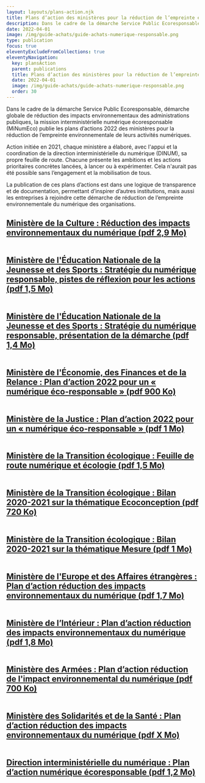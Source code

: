 ```yaml
---
layout: layouts/plans-action.njk
title: Plans d’action des ministères pour la réduction de l’empreinte environnementale du numérique
description: Dans le cadre de la démarche Service Public Ecoresponsable, démarche globale de réduction des impacts environnementaux des administrations publiques, la mission interministérielle numérique écoresponsable (MiNumEco) publie les plans d’actions 2022 des ministères pour la réduction de l’empreinte environnementale de leurs activités numériques.
date: 2022-04-01
image: /img/guide-achats/guide-achats-numerique-responsable.png
type: publication
focus: true
eleventyExcludeFromCollections: true
eleventyNavigation:
  key: plansAction
  parent: publications
  title: Plans d’action des ministères pour la réduction de l’empreinte environnementale du numérique
  date: 2022-04-01
  image: /img/guide-achats/guide-achats-numerique-responsable.png
  order: 30
---
```


Dans le cadre de la démarche Service Public Ecoresponsable, démarche globale de réduction des impacts environnementaux des administrations publiques, la mission interministérielle numérique écoresponsable (MiNumEco) publie les plans d’actions 2022 des ministères pour la réduction de l’empreinte environnementale de leurs activités numériques.

Action initiée en 2021, chaque ministère a élaboré, avec l'appui et la coordination de la direction interministérielle du numérique (DINUM), sa propre feuille de route. Chacune présente les ambitions et les actions prioritaires concrètes lancées, à lancer ou à expérimenter. Cela n'aurait pas été possible sans l’engagement et la mobilisation de tous.

La publication de ces plans d’actions est dans une logique de transparence et de documentation, permettant d’inspirer d’autres institutions, mais aussi les entreprises à rejoindre cette démarche de réduction de l’empreinte environnementale du numérique des organisations.

<div class="fr-grid-row fr-grid-row--gutters fr-py-3w">

  <div class="fr-col-md-4 fr-col-12">
    <div class="fr-card fr-card--no-arrow fr-enlarge-link">
      <div class="fr-card__body">
        <h2 class="fr-card__title">
          <a href="#" class="fr-card__link" target="_blank">Ministère de la Culture : Réduction des impacts environnementaux du numérique (pdf 2,9 Mo)</a>
        </h2>
      </div>
      <div class="fr-card__img">
        <img src="/img/plans-action/couverture-mc.png" alt="">
      </div>
    </div> 
  </div>

  <div class="fr-col-md-4 fr-col-12">
    <div class="fr-card fr-card--no-arrow fr-enlarge-link">
      <div class="fr-card__body">
        <h2 class="fr-card__title">
          <a href="#" class="fr-card__link" target="_blank">Ministère de l'Éducation Nationale de la Jeunesse et des Sports : Stratégie du numérique responsable, pistes de réflexion pour les actions (pdf 1,5 Mo)</a>
        </h2>
      </div>
      <div class="fr-card__img">
        <img src="/img/plans-action/couverture-menjs.png" alt="">
      </div>
    </div> 
  </div>

  <div class="fr-col-md-4 fr-col-12">
    <div class="fr-card fr-card--no-arrow fr-enlarge-link">
      <div class="fr-card__body">
        <h2 class="fr-card__title">
          <a href="#" class="fr-card__link" target="_blank">Ministère de l'Éducation Nationale de la Jeunesse et des Sports : Stratégie du numérique responsable, présentation de la démarche (pdf 1,4 Mo)</a>
        </h2>
      </div>
      <div class="fr-card__img">
        <img src="/img/plans-action/couverture-menjs.png" alt="">
      </div>
    </div> 
  </div>

  <div class="fr-col-md-4 fr-col-12">
    <div class="fr-card fr-card--no-arrow fr-enlarge-link">
      <div class="fr-card__body">
        <h2 class="fr-card__title">
          <a href="#" class="fr-card__link" target="_blank">Ministère de l'Économie, des Finances et de la Relance : Plan d’action 2022 pour un « numérique éco-responsable » (pdf 900 Ko)</a>
        </h2>
      </div>
      <div class="fr-card__img">
        <img src="/img/plans-action/couverture-mefr.png" alt="">
      </div>
    </div> 
  </div>

  <div class="fr-col-md-4 fr-col-12">
    <div class="fr-card fr-card--no-arrow fr-enlarge-link">
      <div class="fr-card__body">
        <h2 class="fr-card__title">
          <a href="#" class="fr-card__link" target="_blank">Ministère de la Justice : Plan d’action 2022 pour un « numérique éco-responsable » (pdf 1 Mo)</a>
        </h2>
      </div>
      <div class="fr-card__img">
        <img src="/img/plans-action/couverture-mj.png" alt="">
      </div>
    </div> 
  </div>

  <div class="fr-col-md-4 fr-col-12">
    <div class="fr-card fr-card--no-arrow fr-enlarge-link">
      <div class="fr-card__body">
        <h2 class="fr-card__title">
          <a href="#" class="fr-card__link" target="_blank">Ministère de la Transition écologique : Feuille de route numérique et écologie (pdf 1,5 Mo)</a>
        </h2>
      </div>
      <div class="fr-card__img">
        <img src="/img/plans-action/couverture-mte.png" alt="">
      </div>
    </div> 
  </div>

  <div class="fr-col-md-4 fr-col-12">
    <div class="fr-card fr-card--no-arrow fr-enlarge-link">
      <div class="fr-card__body">
        <h2 class="fr-card__title">
          <a href="#" class="fr-card__link" target="_blank">Ministère de la Transition écologique : Bilan 2020-2021 sur la thématique Ecoconception (pdf 720 Ko)</a>
        </h2>
      </div>
      <div class="fr-card__img">
        <img src="/img/plans-action/couverture-mte.png" alt="">
      </div>
    </div> 
  </div>

  <div class="fr-col-md-4 fr-col-12">
    <div class="fr-card fr-card--no-arrow fr-enlarge-link">
      <div class="fr-card__body">
        <h2 class="fr-card__title">
          <a href="#" class="fr-card__link" target="_blank">Ministère de la Transition écologique : Bilan 2020-2021 sur la thématique Mesure (pdf 1 Mo)</a>
        </h2>
      </div>
      <div class="fr-card__img">
        <img src="/img/plans-action/couverture-mte.png" alt="">
      </div>
    </div> 
  </div>

  <div class="fr-col-md-4 fr-col-12">
    <div class="fr-card fr-card--no-arrow fr-enlarge-link">
      <div class="fr-card__body">
        <h2 class="fr-card__title">
          <a href="#" class="fr-card__link" target="_blank">Ministère de l'Europe et des Affaires étrangères : Plan d’action réduction des impacts environnementaux du numérique (pdf 1,7 Mo)</a>
        </h2>
      </div>
      <div class="fr-card__img">
        <img src="/img/plans-action/couverture-meae.png" alt="">
      </div>
    </div> 
  </div>

  <div class="fr-col-md-4 fr-col-12">
    <div class="fr-card fr-card--no-arrow fr-enlarge-link">
      <div class="fr-card__body">
        <h2 class="fr-card__title">
          <a href="#" class="fr-card__link">Ministère de l’Intérieur : Plan d’action réduction des impacts environnementaux du numérique (pdf 1,8 Mo)</a>
        </h2>
      </div>
      <div class="fr-card__img">
        <img src="/img/plans-action/couverture-mi.png" alt="">
      </div>
    </div> 
  </div>

  <div class="fr-col-md-4 fr-col-12">
    <div class="fr-card fr-card--no-arrow fr-enlarge-link">
      <div class="fr-card__body">
        <h2 class="fr-card__title">
          <a href="#" class="fr-card__link">Ministère des Armées : Plan d’action réduction de l'impact environnemental du numérique (pdf 700 Ko)</a>
        </h2>
      </div>
      <div class="fr-card__img">
        <img src="/img/plans-action/couverture-mda.png" alt="">
      </div>
    </div> 
  </div>

  <div class="fr-col-md-4 fr-col-12">
    <div class="fr-card fr-card--no-arrow fr-enlarge-link">
      <div class="fr-card__body">
        <h2 class="fr-card__title">
          <a href="#" class="fr-card__link">Ministère des Solidarités et de la Santé : Plan d’action réduction des impacts environnementaux du numérique (pdf X Mo)</a>
        </h2>
      </div>
      <div class="fr-card__img">
        <img src="/img/plans-action/couverture-mss.png" alt="">
      </div>
    </div> 
  </div>

  <div class="fr-col-md-4 fr-col-12">
    <div class="fr-card fr-card--no-arrow fr-enlarge-link">
      <div class="fr-card__body">
        <h2 class="fr-card__title">
          <a href="#" class="fr-card__link">Direction interministérielle du numérique : Plan d’action numérique écoresponsable (pdf 1,2 Mo)</a>
        </h2>
      </div>
      <div class="fr-card__img">
        <img src="/img/plans-action/couverture-dinum.png" alt="">
      </div>
    </div> 
  </div>

</div>
